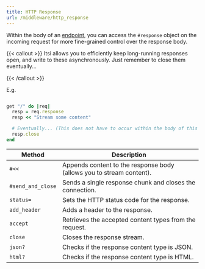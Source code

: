 ```yaml
---
title: HTTP Response
url: /middleware/http_response
---
```


Within the body of an [endpoint](/middleware/endpoint), you can access the `#response` object on the incoming request for more fine-grained control over the response body.


{{< callout >}}
Itsi allows you to efficiently keep long-running responses open, and write to these asynchronously.
Just remember to close them eventually...

{{< /callout >}}


E.g.

```ruby {filename=Itsi.rb}

get "/" do |req|
  resp = req.response
  resp << "Stream some content"

  # Eventually... (This does not have to occur within the body of this method.)
  resp.close
end
```


| Method           | Description                                                                 |
|------------------|-----------------------------------------------------------------------------|
| `#<<`            | Appends content to the response body (allows you to stream content).                                       |
| `#send_and_close`| Sends a single response chunk and closes the connection.                              |
| `status=`        | Sets the HTTP status code for the response.                                |
| `add_header`     | Adds a header to the response.                                             |
| `accept`         | Retrieves the accepted content types from the request.                    |
| `close`          | Closes the response stream.                                               |
| `json?`          | Checks if the response content type is JSON.                              |
| `html?`          | Checks if the response content type is HTML.                              |
